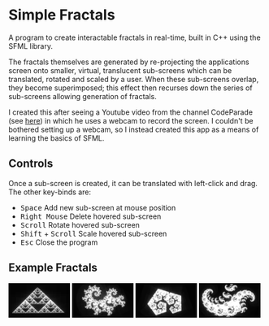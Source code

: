 # Simple Fractals

A program to create interactable fractals in real-time, built in C++ using the SFML library.

The fractals themselves are generated by re-projecting the applications screen onto smaller, virtual, translucent sub-screens which can be translated, rotated and scaled by a user. When these sub-screens overlap, they become superimposed; this effect then recurses down the series of sub-screens allowing generation of fractals. 

I created this after seeing a Youtube video from the channel CodeParade (see <a href="https://www.youtube.com/watch?v=Pv26QAOcb6Q&t=0s">here</a>) in which he uses a webcam to record the screen. I couldn't be bothered setting up a webcam, so I instead created this app as a means of learning the basics of SFML.

## Controls
Once a sub-screen is created, it can be translated with left-click and drag. The other key-binds are:
- <kbd>Space</kbd> Add new sub-screen at mouse position
- <kbd>Right Mouse</kbd> Delete hovered sub-screen
- <kbd>Scroll</kbd> Rotate hovered sub-screen
- <kbd>Shift</kbd> + <kbd>Scroll</kbd>  Scale hovered sub-screen
- <kbd>Esc</kbd> Close the program

## Example Fractals
<div>
  <img src="img/f1.png" style="width: 24%;">
  <img src="img/f2.png" style="width: 24%;">
  <img src="img/f3.png" style="width: 24%;">
  <img src="img/f4.png" style="width: 24%;">
</div>
